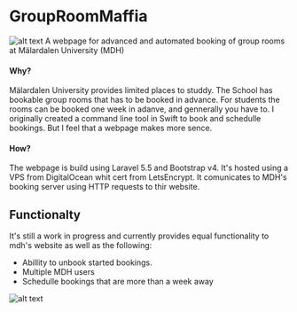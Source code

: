 # GroupRoomMaffia
![alt text](https://i.imgur.com/x0eYR7A.png)
A webpage for advanced and automated booking of group rooms at Mälardalen University (MDH)

#### Why?
Mälardalen University provides limited places to studdy.
The School has bookable group rooms that has to be booked in advance. 
For students the rooms can be booked one week in adanve, and gennerally you have to.
I originally created a command line tool in Swift to book and schedulle bookings. But I feel that a webpage makes more sence.

#### How?
The webpage is build using Laravel 5.5 and Bootstrap v4. It's hosted using a VPS from DigitalOcean whit cert from LetsEncrypt.
It comunicates to MDH's booking server using HTTP requests to thir website.


## Functionalty
It's still a work in progress and currently provides equal functionality to mdh's website as well as the following:
* Abillity to unbook started bookings.
* Multiple MDH users
* Schedulle bookings that are more than a week away
  
![alt text](https://i.imgur.com/uh8wl9x.png)
